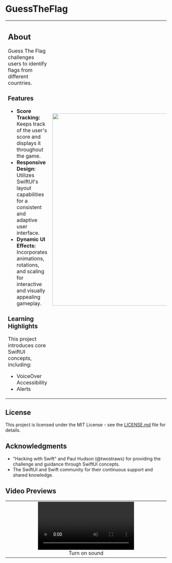 # GuessTheFlag 

<table>
<tr>
<td valign="top">

## About

Guess The Flag challenges users to identify flags from different countries.

### Features

- **Score Tracking:** Keeps track of the user's score and displays it throughout the game.
- **Responsive Design:** Utilizes SwiftUI's layout capabilities for a consistent and adaptive user interface.
- **Dynamic UI Effects:** Incorporates animations, rotations, and scaling for interactive and visually appealing gameplay.

### Learning Highlights

This project introduces core SwiftUI concepts, including:
- VoiceOver Accessibility
- Alerts

</td>
<td>

<img src="https://github.com/ricardonovelot/GuessTheFlag/assets/84286086/e237c6ac-cfc0-4875-8cf2-3636e504adc6" width="600">

</td>
</tr>
</table>

## License

This project is licensed under the MIT License - see the [LICENSE.md](LICENSE.md) file for details.

## Acknowledgments

- "Hacking with Swift" and Paul Hudson (@twostraws) for providing the challenge and guidance through SwiftUI concepts.
- The SwiftUI and Swift community for their continuous support and shared knowledge.

</td>
</tr>
</table>

<table>
<tr>
<h2>Video Previews</h2>
<td width="5000" align="center">
<video src="https://github.com/ricardonovelot/GuessTheFlag/assets/84286086/0dcd165e-b3a5-4575-b631-018233fd30f3" width="300" controls title="Accessibility"></video>
<br>
Turn on sound
</td>
</tr>
</table>
